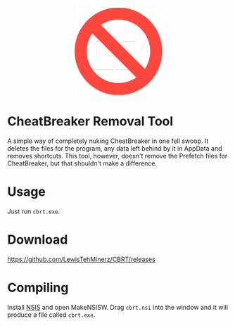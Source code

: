 <p align="center"><img src="/logo.png"></p>

# CheatBreaker Removal Tool
A simple way of completely nuking CheatBreaker in one fell swoop. It deletes the files for the program, any data left behind by it in AppData and removes shortcuts. This tool, however, doesn't remove the Prefetch files for CheatBreaker, but that shouldn't make a difference.

# Usage
Just run `cbrt.exe`.

# Download
https://github.com/LewisTehMinerz/CBRT/releases

# Compiling
Install [NSIS](http://nsis.sourceforge.net/Download) and open MakeNSISW. Drag `cbrt.nsi` into the window and it will produce a file called `cbrt.exe`.
